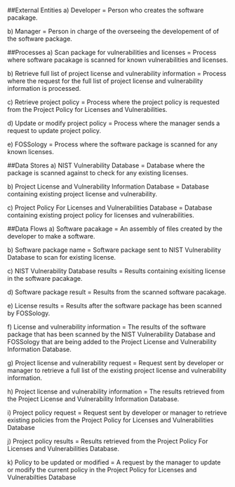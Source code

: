 ##External Entities 
a) Developer = Person who creates the software pacakage. 

b) Manager = Person in charge of the overseeing the developement of of the software package. 

##Processes
a) Scan package for vulnerabilities and licenses = Process where software pacakage is scanned for known vulnerabilities and licenses. 

b) Retrieve full list of project license and vulnerability information = Process where the request for the full list of project license and                                                                          vulnerability information is processed. 

c) Retrieve project policy = Process where the project policy is requested from the Project Policy for Licenses and Vulnerabilities. 

d) Update or modify project policy = Process where the manager sends a request to update project policy.

e) FOSSology = Process where the software package is scanned for any known licenses. 

##Data Stores
a) NIST Vulnerability Database = Database where the package is scanned against to check for any existing licenses. 

b) Project License and Vulnerability Information Database = Database containing existing project license and vulnerability. 

c) Project Policy For Licenses and Vulnerabilities Database = Database containing existing project policy for licenses and                                                                             vulnerabilities. 

##Data Flows 
a) Software pacakage = An assembly of files created by the developer to make a software.

b) Software package name = Software package sent to NIST Vulnerability Database to scan for existing license. 

c) NIST Vulnerability Database results = Results containing exisiting license in the software pacakage.

d) Software package result = Results from the scanned software pacakage. 

e) License results = Results after the software package has been scanned by FOSSology. 

f) License and vulnerability information = The results of the software package that has been scanned by the NIST Vulnerability Database and FOSSology that are being added to the Project License and Vulnerability Information Database.  

g) Project license and vulnerability request = Request sent by developer or manager to retrieve a full list of the existing project                                                    license and vulnerability information. 

h) Project license and vulnerability information = The results retrieved from the Project License and Vulnerability Information                                                            Database.

i) Project policy request = Request sent by developer or manager to retrieve existing policies from the Project Policy for Licenses and                               Vulnerabilities Database

j) Project policy results = Results retrieved from the Project Policy For Licenses and Vulnerabilities Database. 

k) Policy to be updated or modified = A request by the manager to update or modify the current policy in the Project Policy for Licenses                                       and Vulnerabilties Database
